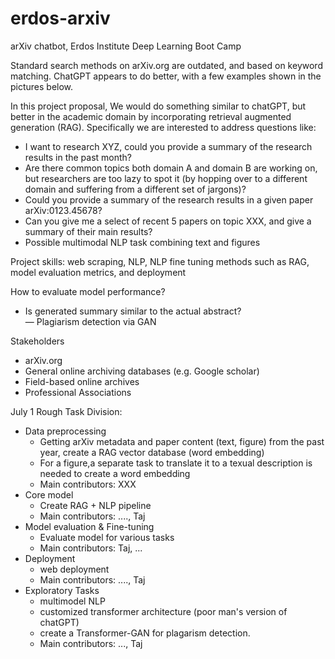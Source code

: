 # erdos-arxiv

arXiv chatbot, Erdos Institute Deep Learning Boot Camp

Standard search methods on arXiv.org are outdated, and based on keyword matching. ChatGPT appears to do better, with a few examples shown in the pictures below. 

In this project proposal, We would do something similar to chatGPT, but better in the academic domain by incorporating retrieval augmented generation (RAG). Specifically we are interested to address questions like: 

- I want to research XYZ, could you provide a summary of the research results in the past month? 
- Are there common topics both domain A and domain B are working on, but researchers are too lazy to spot it (by hopping over to a different domain and suffering from a different set of jargons)? 
- Could you provide a summary of the research results in a given paper arXiv:0123.45678?
- Can you give me a select of recent 5 papers on topic XXX, and give a summary of their main results?
- Possible multimodal NLP task combining text and figures

Project skills: web scraping, NLP, NLP fine tuning methods such as RAG, model evaluation metrics, and deployment

How to evaluate model performance? 
- Is generated summary similar to the actual abstract?  
— Plagiarism detection via GAN

Stakeholders
- arXiv.org
- General online archiving databases (e.g. Google scholar)
- Field-based online archives
- Professional Associations

July 1 Rough Task Division: 
- Data preprocessing
  - Getting arXiv metadata and paper content (text, figure) from the past year, create a RAG vector database (word embedding)
  - For a figure,a separate task to translate it to a texual description is needed to create a word embedding
  - Main contributors: XXX
- Core model
  - Create RAG + NLP pipeline
  - Main contributors: ...., Taj
- Model evaluation & Fine-tuning
  - Evaluate model for various tasks
  - Main contributors: Taj, ... 
- Deployment
  - web deployment
  - Main contributors: ...., Taj
- Exploratory Tasks
  - multimodel NLP
  - customized transformer architecture (poor man's version of chatGPT)
  - create a Transformer-GAN for plagarism detection.
  - Main contributors: ..., Taj 


